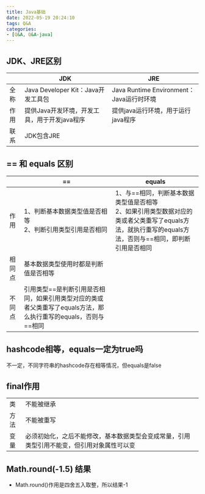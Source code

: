 ```yaml
---
title: Java基础
date: 2022-05-19 20:24:10
tags: Q&A
categories:
- [Q&A, Q&A-java]
---
```

## JDK、JRE区别
||JDK|JRE|
|---|---|---|
|全称|Java Developer Kit：Java开发工具包|Java Runtime Environment：Java运行时环境|
|作用|提供Java开发环境，开发工具，用于开发java程序|提供java运行环境，用于运行java程序|
|联系|JDK包含JRE|

## == 和 equals 区别
||==|equals|
|---|---|---|
|作用|1、判断基本数据类型值是否相等<br/>2、判断引用类型引用是否相同|1、与==相同，判断基本数据类型值是否相等<br/>2、如果引用类型数据对应的类或者父类重写了equals方法，就执行重写的equals方法，否则与==相同，即判断引用是否相同|
|相同点|基本数据类型使用时都是判断值是否相等|
|不同点|引用类型==是判断引用是否相同，如果引用类型对应的类或者父类重写了equals方法，那么执行重写的equals，否则与==相同|

## hashcode相等，equals一定为true吗
不一定，不同字符串的hashcode存在相等情况，但equals是false

## final作用
|||
|---|---|
|类|不能被继承|
|方法|不能被重写|
|变量|必须初始化，之后不能修改，基本数据类型会变成常量，引用类型引用不能变，但引用对象属性可以变|

## Math.round(-1.5) 结果
* Math.round()作用是四舍五入取整，所以结果-1
